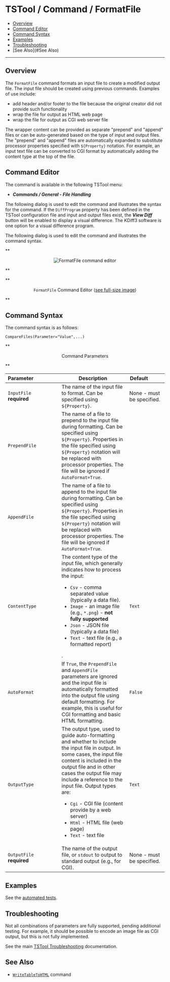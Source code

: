 # TSTool / Command / FormatFile #

*   [Overview](#overview)
*   [Command Editor](#command-editor)
*   [Command Syntax](#command-syntax)
*   [Examples](#examples)
*   [Troubleshooting](#troubleshooting)
*   [See Also](#See Also)

-------------------------

## Overview ##

The `FormatFile` command formats an input file to create a modified output file.
The input file should be created using previous commands.
Examples of use include:

*   add header and/or footer to the file because the original creator did not provide such functionality
*   wrap the file for output as HTML web page
*   wrap the file for output as CGI web server file

The wrapper content can be provided as separate "prepend" and "append" files or can be auto-generated based on
the type of input and output files.
The "prepend" and "append" files are automatically expanded to substitute processor properties
specified with `${Property}` notation.
For example, an input text file can be converted to CGI format by automatically adding the content type
at the top of the file.

## Command Editor ##

The command is available in the following TSTool menu:

*   ***Commands / General - File Handling***

The following dialog is used to edit the command and illustrates the syntax for the command.
If the `DiffProgram` property has been defined in the TSTool configuration file and input and output files exist,
the ***View Diff*** button will be enabled to display a visual difference.
The KDiff3 software is one option for a visual difference program.

The following dialog is used to edit the command and illustrates the command syntax.

**<p style="text-align: center;">
![FormatFile command editor](FormatFile.png)
</p>**

**<p style="text-align: center;">
`FormatFile` Command Editor (<a href="../FormatFile.png">see full-size image</a>)
</p>**

## Command Syntax ##

The command syntax is as follows:

```text
CompareFiles(Parameter="Value",...)
```
**<p style="text-align: center;">
Command Parameters
</p>**

| **Parameter**&nbsp;&nbsp;&nbsp;&nbsp;&nbsp;&nbsp;&nbsp;&nbsp;&nbsp;&nbsp;&nbsp;&nbsp;&nbsp;&nbsp;&nbsp;&nbsp;&nbsp; | **Description** | **Default**&nbsp;&nbsp;&nbsp;&nbsp;&nbsp;&nbsp;&nbsp;&nbsp;&nbsp;&nbsp; |
| --------------|-----------------|----------------- |
| `InputFile`<br>**required** | The name of the input file to format.  Can be specified using `${Property}`. | None - must be specified. |
| `PrependFile` | The name of a file to prepend to the input file during formatting.  Can be specified using `${Property}`.  Properties in the file specified using `${Property}` notation will be replaced with processor properties.  The file will be ignored if `AutoFormat=True`. | |
| `AppendFile` | The name of a file to append to the input file during formatting.  Can be specified using `${Property}`.  Properties in the file specified using `${Property}` notation will be replaced with processor properties.  The file will be ignored if `AutoFormat=True`. | |
| `ContentType` | The content type of the input file, which generally indicates how to process the input:  <ul><li>`Csv` - comma separated value (typically a data file).</li><li>`Image` - an image file (e.g., `*.png`) - **not fully supported**</li><li>`Json` - JSON file (typically a data file)</li><li>`Text` - text file (e.g., a formatted report)</li></ul>. | `Text` |
| `AutoFormat` | If `True`, the `PrependFile` and `AppendFile` parameters are ignored and the input file is automatically formatted into the output file using default formatting. For example, this is useful for CGI formatting and basic HTML formatting. | `False` |
| `OutputType` | The output type, used to guide auto-formatting and whether to include the input file in output.  In some cases, the input file content is included in the output file and in other cases the output file may include a reference to the input file.  Output types are:<ul><li>`Cgi` - CGI file (content provide by a web server)</li><li>`Html` - HTML file (web page)</li><li>`Text` - text file</li></ul> | `Text` |
| `OutputFile`<br>**required** | The name of the output file, or `stdout` to output to standard output (e.g., for CGI). | None - must be specified. |

## Examples ##

See the [automated tests](https://github.com/OpenCDSS/cdss-app-tstool-test/tree/master/test/commands/FormatFile).

## Troubleshooting ##

Not all combinations of parameters are fully supported, pending additional testing.
For example, it should be possible to encode an image file as CGI output, but this is not fully implemented.

See the main [TSTool Troubleshooting](../../troubleshooting/troubleshooting.md) documentation.

## See Also ##

*   [`WriteTableToHTML`](../WriteTableToHTML/WriteTableToHTML.md) command
